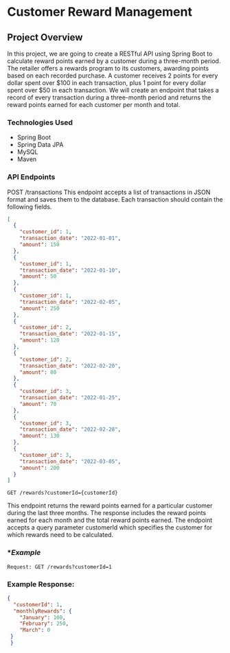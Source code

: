 # **Customer Reward Management**
## **Project Overview**
In this project, we are going to create a RESTful API using Spring Boot to calculate reward points earned by a customer during a three-month period. The retailer offers a rewards program to its customers, awarding points based on each recorded purchase. A customer receives 2 points for every dollar spent over $100 in each transaction, plus 1 point for every dollar spent over $50 in each transaction. We will create an endpoint that takes a record of every transaction during a three-month period and returns the reward points earned for each customer per month and total.

### **Technologies Used**
* Spring Boot
* Spring Data JPA
* MySQL 
* Maven


### **API Endpoints**
POST /transactions
This endpoint accepts a list of transactions in JSON format and saves them to the database. Each transaction should contain the following fields.

```json
[
  {
    "customer_id": 1,
    "transaction_date": "2022-01-01",
    "amount": 150
  },
  {
    "customer_id": 1,
    "transaction_date": "2022-01-10",
    "amount": 50
  },
  {
    "customer_id": 1,
    "transaction_date": "2022-02-05",
    "amount": 250
  },
  {
    "customer_id": 2,
    "transaction_date": "2022-01-15",
    "amount": 120
  },
  {
    "customer_id": 2,
    "transaction_date": "2022-02-20",
    "amount": 80
  },
  {
    "customer_id": 3,
    "transaction_date": "2022-01-25",
    "amount": 70
  },
  {
    "customer_id": 3,
    "transaction_date": "2022-02-28",
    "amount": 130
  },
  {
    "customer_id": 3,
    "transaction_date": "2022-03-05",
    "amount": 200
  }
]
```

```api
GET /rewards?customerId={customerId}
```
This endpoint returns the reward points earned for a particular customer during the last three months. The response includes the reward points earned for each month and the total reward points earned. The endpoint accepts a query parameter customerId which specifies the customer for which rewards need to be calculated.

### **Example*
```api
Request: GET /rewards?customerId=1
```

### **Example Response:**

```json
{
  "customerId": 1,
  "monthlyRewards": {
    "January": 100,
    "February": 250,
    "March": 0
 }
 }
 ```
